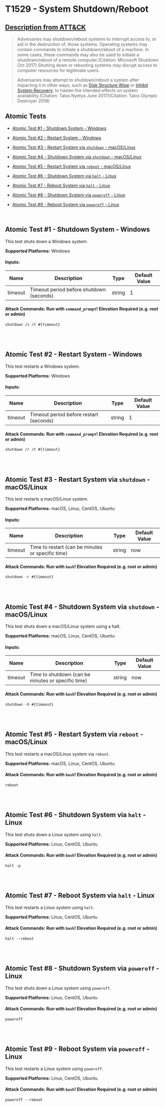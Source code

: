 # T1529 - System Shutdown/Reboot
## [Description from ATT&CK](https://attack.mitre.org/wiki/Technique/T1529)
<blockquote>Adversaries may shutdown/reboot systems to interrupt access to, or aid in the destruction of, those systems. Operating systems may contain commands to initiate a shutdown/reboot of a machine. In some cases, these commands may also be used to initiate a shutdown/reboot of a remote computer.(Citation: Microsoft Shutdown Oct 2017) Shutting down or rebooting systems may disrupt access to computer resources for legitimate users.

Adversaries may attempt to shutdown/reboot a system after impacting it in other ways, such as [Disk Structure Wipe](https://attack.mitre.org/techniques/T1487) or [Inhibit System Recovery](https://attack.mitre.org/techniques/T1490), to hasten the intended effects on system availability.(Citation: Talos Nyetya June 2017)(Citation: Talos Olympic Destroyer 2018)</blockquote>

## Atomic Tests

- [Atomic Test #1 - Shutdown System - Windows](#atomic-test-1---shutdown-system---windows)

- [Atomic Test #2 - Restart System - Windows](#atomic-test-2---restart-system---windows)

- [Atomic Test #3 - Restart System via `shutdown` - macOS/Linux](#atomic-test-3---restart-system-via-shutdown---macoslinux)

- [Atomic Test #4 - Shutdown System via `shutdown` - macOS/Linux](#atomic-test-4---shutdown-system-via-shutdown---macoslinux)

- [Atomic Test #5 - Restart System via `reboot` - macOS/Linux](#atomic-test-5---restart-system-via-reboot---macoslinux)

- [Atomic Test #6 - Shutdown System via `halt` - Linux](#atomic-test-6---shutdown-system-via-halt---linux)

- [Atomic Test #7 - Reboot System via `halt` - Linux](#atomic-test-7---reboot-system-via-halt---linux)

- [Atomic Test #8 - Shutdown System via `poweroff` - Linux](#atomic-test-8---shutdown-system-via-poweroff---linux)

- [Atomic Test #9 - Reboot System via `poweroff` - Linux](#atomic-test-9---reboot-system-via-poweroff---linux)


<br/>

## Atomic Test #1 - Shutdown System - Windows
This test shuts down a Windows system.

**Supported Platforms:** Windows


#### Inputs:
| Name | Description | Type | Default Value | 
|------|-------------|------|---------------|
| timeout | Timeout period before shutdown (seconds) | string | 1|


#### Attack Commands: Run with `command_prompt`!  Elevation Required (e.g. root or admin) 
```
shutdown /s /t #{timeout}
```






<br/>
<br/>

## Atomic Test #2 - Restart System - Windows
This test restarts a Windows system.

**Supported Platforms:** Windows


#### Inputs:
| Name | Description | Type | Default Value | 
|------|-------------|------|---------------|
| timeout | Timeout period before restart (seconds) | string | 1|


#### Attack Commands: Run with `command_prompt`!  Elevation Required (e.g. root or admin) 
```
shutdown /r /t #{timeout}
```






<br/>
<br/>

## Atomic Test #3 - Restart System via `shutdown` - macOS/Linux
This test restarts a macOS/Linux system.

**Supported Platforms:** macOS, Linux, CentOS, Ubuntu


#### Inputs:
| Name | Description | Type | Default Value | 
|------|-------------|------|---------------|
| timeout | Time to restart (can be minutes or specific time) | string | now|


#### Attack Commands: Run with `bash`!  Elevation Required (e.g. root or admin) 
```
shutdown -r #{timeout}
```






<br/>
<br/>

## Atomic Test #4 - Shutdown System via `shutdown` - macOS/Linux
This test shuts down a macOS/Linux system using a halt.

**Supported Platforms:** macOS, Linux, CentOS, Ubuntu


#### Inputs:
| Name | Description | Type | Default Value | 
|------|-------------|------|---------------|
| timeout | Time to shutdown (can be minutes or specific time) | string | now|


#### Attack Commands: Run with `bash`!  Elevation Required (e.g. root or admin) 
```
shutdown -h #{timeout}
```






<br/>
<br/>

## Atomic Test #5 - Restart System via `reboot` - macOS/Linux
This test restarts a macOS/Linux system via `reboot`.

**Supported Platforms:** macOS, Linux, CentOS, Ubuntu



#### Attack Commands: Run with `bash`!  Elevation Required (e.g. root or admin) 
```
reboot
```






<br/>
<br/>

## Atomic Test #6 - Shutdown System via `halt` - Linux
This test shuts down a Linux system using `halt`.

**Supported Platforms:** Linux, CentOS, Ubuntu



#### Attack Commands: Run with `bash`!  Elevation Required (e.g. root or admin) 
```
halt -p
```






<br/>
<br/>

## Atomic Test #7 - Reboot System via `halt` - Linux
This test restarts a Linux system using `halt`.

**Supported Platforms:** Linux, CentOS, Ubuntu



#### Attack Commands: Run with `bash`!  Elevation Required (e.g. root or admin) 
```
halt --reboot
```






<br/>
<br/>

## Atomic Test #8 - Shutdown System via `poweroff` - Linux
This test shuts down a Linux system using `poweroff`.

**Supported Platforms:** Linux, CentOS, Ubuntu



#### Attack Commands: Run with `bash`!  Elevation Required (e.g. root or admin) 
```
poweroff
```






<br/>
<br/>

## Atomic Test #9 - Reboot System via `poweroff` - Linux
This test restarts a Linux system using `poweroff`.

**Supported Platforms:** Linux, CentOS, Ubuntu



#### Attack Commands: Run with `bash`!  Elevation Required (e.g. root or admin) 
```
poweroff --reboot
```






<br/>
